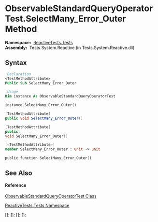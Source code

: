 # ObservableStandardQueryOperatorTest.SelectMany\_Error\_Outer Method

**Namespace:**  [ReactiveTests.Tests](ReactiveTests.Tests\ReactiveTests.Tests.md)  
**Assembly:**  Tests.System.Reactive (in Tests.System.Reactive.dll)

## Syntax

```vb
'Declaration
<TestMethodAttribute> _
Public Sub SelectMany_Error_Outer
```

```vb
'Usage
Dim instance As ObservableStandardQueryOperatorTest

instance.SelectMany_Error_Outer()
```

```csharp
[TestMethodAttribute]
public void SelectMany_Error_Outer()
```

```c++
[TestMethodAttribute]
public:
void SelectMany_Error_Outer()
```

```fsharp
[<TestMethodAttribute>]
member SelectMany_Error_Outer : unit -> unit 
```

```jscript
public function SelectMany_Error_Outer()
```

## See Also

#### Reference

[ObservableStandardQueryOperatorTest Class](ObservableStandardQueryOperatorTest\ObservableStandardQueryOperatorTest.md)

[ReactiveTests.Tests Namespace](ReactiveTests.Tests\ReactiveTests.Tests.md)

[]: 
[]: 
[]: 
[]: 